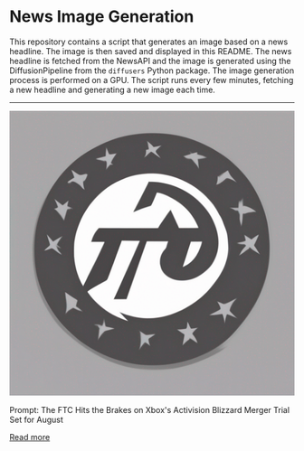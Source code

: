 # News Image Generation
This repository contains a script that generates an image based on a news headline. The image is then saved and displayed in this README.
The news headline is fetched from the NewsAPI and the image is generated using the DiffusionPipeline from the `diffusers` Python package. The image generation process is performed on a GPU.
The script runs every few minutes, fetching a new headline and generating a new image each time.

---

![Generated Image](image.png)

Prompt: The FTC Hits the Brakes on Xbox's Activision Blizzard Merger Trial Set for August

[Read more](https://www.ign.com/articles/the-ftc-hits-the-brakes-on-xboxs-activision-blizzard-merger-trial-set-for-august)